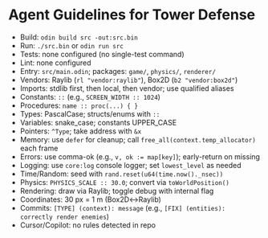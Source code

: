 # Agent Guidelines for Tower Defense
- Build: `odin build src -out:src.bin`
- Run: `./src.bin` or `odin run src`
- Tests: none configured (no single-test command)
- Lint: none configured
- Entry: `src/main.odin`; packages: `game/`, `physics/`, `renderer/`
- Vendors: Raylib (`rl "vendor:raylib"`), Box2D (`b2 "vendor:box2d"`)
- Imports: stdlib first, then local, then vendor; use qualified aliases
- Constants: `::` (e.g., `SCREEN_WIDTH :: 1024`)
- Procedures: `name :: proc(...) { }`
- Types: PascalCase; structs/enums with `::`
- Variables: snake_case; constants UPPER_CASE
- Pointers: `^Type`; take address with `&x`
- Memory: use `defer` for cleanup; call `free_all(context.temp_allocator)` each frame
- Errors: use comma-ok (e.g., `v, ok := map[key]`); early-return on missing
- Logging: use `core:log` console logger; set `lowest_level` as needed
- Time/Random: seed with `rand.reset(u64(time.now()._nsec))`
- Physics: `PHYSICS_SCALE :: 30.0`; convert via `toWorldPosition()`
- Rendering: draw via Raylib; toggle debug with internal flag
- Coordinates: 30 px = 1 m (Box2D↔Raylib)
- Commits: `[TYPE] (context): message` (e.g., `[FIX] (entities): correctly render enemies`)
- Cursor/Copilot: no rules detected in repo

